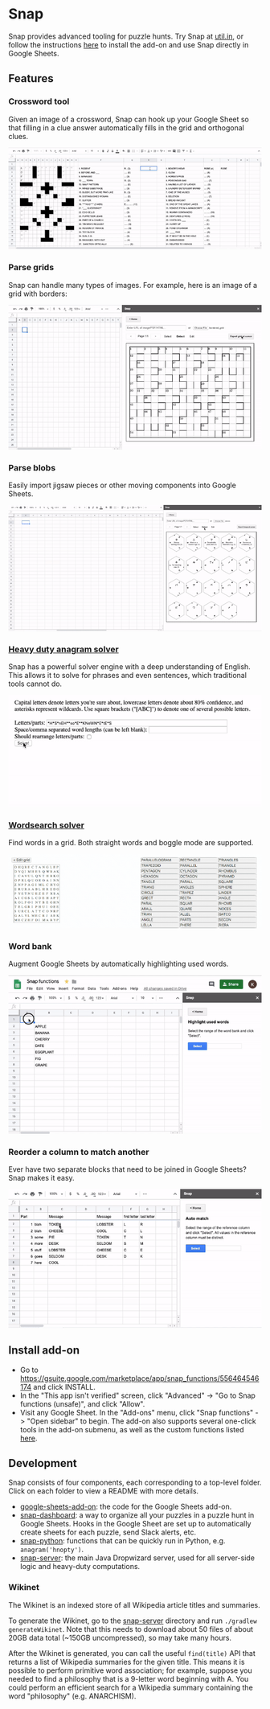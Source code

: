 Snap
====

Snap provides advanced tooling for puzzle hunts. Try Snap at [util.in](https://util.in), or follow the instructions [here](#install-add-on) to install the add-on and use Snap directly in Google Sheets.

Features
--------

### Crossword tool

Given an image of a crossword, Snap can hook up your Google Sheet so that filling in a clue answer automatically fills in the grid and orthogonal clues.

![Exported crossword](docs/crossword.gif)

### Parse grids

Snap can handle many types of images. For example, here is an image of a grid with borders:

![Bordered grid](docs/bordered-grid.gif)

### Parse blobs

Easily import jigsaw pieces or other moving components into Google Sheets.

![Blobs](docs/blobs.gif)

### [Heavy duty anagram solver](https://util.in/solver.html)

Snap has a powerful solver engine with a deep understanding of English. This allows it to solve for phrases and even sentences, which traditional tools cannot do.

![Anagram](docs/anagram.gif)

### [Wordsearch solver](https://util.in/wordsearch.html)

Find words in a grid. Both straight words and boggle mode are supported.

![Word search](docs/wordsearch.gif)

### Word bank

Augment Google Sheets by automatically highlighting used words.

![Word bank](docs/word-bank.gif)

### Reorder a column to match another

Ever have two separate blocks that need to be joined in Google Sheets? Snap makes it easy.

![Reorder](docs/reorder.gif)

Install add-on
--------------

- Go to <https://gsuite.google.com/marketplace/app/snap_functions/556464546174> and click INSTALL.
- In the "This app isn't verified" screen, click "Advanced" -> "Go to Snap functions (unsafe)", and click "Allow".
- Visit any Google Sheet. In the "Add-ons" menu, click "Snap functions" -> "Open sidebar" to begin. The add-on also supports several one-click tools in the add-on submenu, as well as the custom functions listed [here](google-sheets-add-on/Code.js).

Development
-----------

Snap consists of four components, each corresponding to a top-level folder. Click on each folder to view a README with more details.
- [google-sheets-add-on](google-sheets-add-on): the code for the Google Sheets add-on.
- [snap-dashboard](snap-dashboard): a way to organize all your puzzles in a puzzle hunt in Google Sheets. Hooks in the Google Sheet are set up to automatically create sheets for each puzzle, send Slack alerts, etc.
- [snap-python](snap-python): functions that can be quickly run in Python, e.g. `anagram('hnopty')`.
- [snap-server](snap-server): the main Java Dropwizard server, used for all server-side logic and heavy-duty computations.

### Wikinet

The Wikinet is an indexed store of all Wikipedia article titles and summaries.

To generate the Wikinet, go to the [snap-server](snap-server) directory and run `./gradlew generateWikinet`. Note that this needs to download about 50 files of about 20GB data total (~150GB uncompressed), so may take many hours.

After the Wikinet is generated, you can call the useful `find(title)` API that returns a list of Wikipedia summaries for the given title. This means it is possible to perform primitive word association; for example, suppose you needed to find a philosophy that is a 9-letter word beginning with A. You could perform an efficient search for a Wikipedia summary containing the word "philosophy" (e.g. ANARCHISM).

